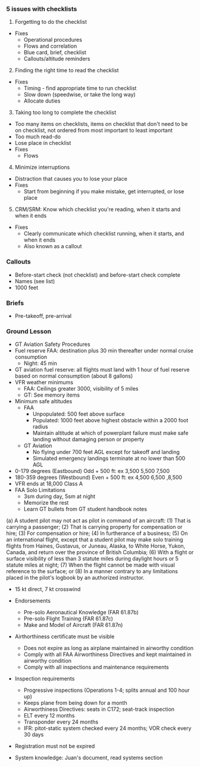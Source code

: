 ### 5 issues with checklists

1. Forgetting to do the checklist
  * Fixes
    * Operational procedures
    * Flows and correlation
    * Blue card, brief, checklist
    * Callouts/altitude reminders
2. Finding the right time to read the checklist
  * Fixes
    * Timing - find appropriate time to run checklist
    * Slow down (speedwise, or take the long way)
    * Allocate duties
3. Taking too long to complete the checklist
  * Too many items on checklists, items on checklist that don't need to be on checklist, not ordered from most important to least important
  * Too much read-do
  * Lose place in checklist
  * Fixes
    * Flows
4. Minimize interruptions
  * Distraction that causes you to lose your place
  * Fixes
    * Start from beginning if you make mistake, get interrupted, or lose place
5. CRM/SRM: Know which checklist you're reading, when it starts and when it ends
  * Fixes
    * Clearly communicate which checklist running, when it starts, and when it ends
    * Also known as a callout

### Callouts
* Before-start check (not checklist) and before-start check complete
* Names (see list)
* 1000 feet

### Briefs
* Pre-takeoff, pre-arrival

### Ground Lesson
* GT Aviation Safety Procedures
* Fuel reserve FAA: destination plus 30 min thereafter under normal cruise consumption
  * Night: 45 min
* GT aviation fuel reserve: all flights must land with 1 hour of fuel reserve based on normal consumption (about 8 gallons)
* VFR weather minimums
  * FAA: Ceilings greater 3000, visibility of 5 miles
  * GT: See memory items
* Minimum safe altitudes
  * FAA
    * Unpopulated: 500 feet above surface
    * Populated: 1000 feet above highest obstacle within a 2000 foot radius
    * Maintain altitude at which of powerplant failure must make safe landing without damaging person or property
  * GT Aviation
    * No flying under 700 feet AGL except for takeoff and landing
    * Simulated emergency landings terminate at no lower than 500 AGL
* 0-179 degrees (Eastbound) Odd + 500 ft: ex 3,500 5,500 7,500
* 180-359 degrees (Westbound) Even + 500 ft: ex 4,500 6,500 ,8,500
* VFR ends at 18,000 Class A
* FAA Solo Limitations
  * 3sm during day, 5sm at night
  * Memorize the rest
  * Learn GT bullets from GT student handbook notes

(a) A student pilot may not act as pilot in command of an aircraft:
(1) That is carrying a passenger;
(2) That is carrying property for compensation or hire;
(3) For compensation or hire;
(4) In furtherance of a business;
(5) On an international flight, except that a student pilot may make solo training flights from Haines, Gustavus, or Juneau, Alaska, to White Horse, Yukon, Canada, and return over the province of British Columbia;
(6) With a flight or surface visibility of less than 3 statute miles during daylight hours or 5 statute miles at night;
(7) When the flight cannot be made with visual reference to the surface; or
(8) In a manner contrary to any limitations placed in the pilot's logbook by an authorized instructor.

* 15 kt direct, 7 kt crosswind

* Endorsements
  * Pre-solo Aeronautical Knowledge (FAR 61.87b)
  * Pre-solo Flight Training (FAR 61.87c)
  * Make and Model of Aircraft (FAR 61.87n)

* Airthorthiness certificate must be visible
  * Does not expire as long as airplane maintained in airworthy condition
  * Comply with all FAA Airworthiness Directives and kept maintained in airworthy condition
  * Comply with all inspections and maintenance requirements
* Inspection requirements
  * Progressive inspections (Operations 1-4; splits annual and 100 hour up)
  * Keeps plane from being down for a month
  * Airworthiness Directives: seats in C172; seat-track inspection
  * ELT every 12 months
  * Transponder every 24 months
  * IFR: pitot-static system checked every 24 months; VOR check every 30 days
* Registration must not be expired
* System knowledge: Juan's document, read systems section




